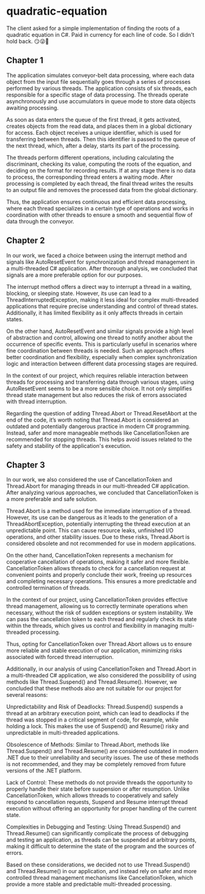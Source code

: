 # quadratic-equation
The client asked for a simple implementation of finding the roots of a quadratic equation in C#. Paid in currency for each line of code. So I didn't hold back. 😏😜🤑

## Chapter 1
The application simulates conveyor-belt data processing, where each data object from the input file sequentially goes through a series of processes performed by various threads. The application consists of six threads, each responsible for a specific stage of data processing. The threads operate asynchronously and use accumulators in queue mode to store data objects awaiting processing.

As soon as data enters the queue of the first thread, it gets activated, creates objects from the read data, and places them in a global dictionary for access. Each object receives a unique identifier, which is used for transferring between threads. Then this identifier is passed to the queue of the next thread, which, after a delay, starts its part of the processing.

The threads perform different operations, including calculating the discriminant, checking its value, computing the roots of the equation, and deciding on the format for recording results. If at any stage there is no data to process, the corresponding thread enters a waiting mode. After processing is completed by each thread, the final thread writes the results to an output file and removes the processed data from the global dictionary.

Thus, the application ensures continuous and efficient data processing, where each thread specializes in a certain type of operations and works in coordination with other threads to ensure a smooth and sequential flow of data through the conveyor.


## Chapter 2

In our work, we faced a choice between using the interrupt method and signals like AutoResetEvent for synchronization and thread management in a multi-threaded C# application. After thorough analysis, we concluded that signals are a more preferable option for our purposes.

The interrupt method offers a direct way to interrupt a thread in a waiting, blocking, or sleeping state. However, its use can lead to a ThreadInterruptedException, making it less ideal for complex multi-threaded applications that require precise understanding and control of thread states. Additionally, it has limited flexibility as it only affects threads in certain states.

On the other hand, AutoResetEvent and similar signals provide a high level of abstraction and control, allowing one thread to notify another about the occurrence of specific events. This is particularly useful in scenarios where fine coordination between threads is needed. Such an approach offers better coordination and flexibility, especially when complex synchronization logic and interaction between different data processing stages are required.

In the context of our project, which requires reliable interaction between threads for processing and transferring data through various stages, using AutoResetEvent seems to be a more sensible choice. It not only simplifies thread state management but also reduces the risk of errors associated with thread interruption.

Regarding the question of adding Thread.Abort or Thread.ResetAbort at the end of the code, it’s worth noting that Thread.Abort is considered an outdated and potentially dangerous practice in modern C# programming. Instead, safer and more manageable methods like CancellationToken are recommended for stopping threads. This helps avoid issues related to the safety and stability of the application's execution.


## Chapter 3

In our work, we also considered the use of CancellationToken and Thread.Abort for managing threads in our multi-threaded C# application. After analyzing various approaches, we concluded that CancellationToken is a more preferable and safe solution.

Thread.Abort is a method used for the immediate interruption of a thread. However, its use can be dangerous as it leads to the generation of a ThreadAbortException, potentially interrupting the thread execution at an unpredictable point. This can cause resource leaks, unfinished I/O operations, and other stability issues. Due to these risks, Thread.Abort is considered obsolete and not recommended for use in modern applications.

On the other hand, CancellationToken represents a mechanism for cooperative cancellation of operations, making it safer and more flexible. CancellationToken allows threads to check for a cancellation request at convenient points and properly conclude their work, freeing up resources and completing necessary operations. This ensures a more predictable and controlled termination of threads.

In the context of our project, using CancellationToken provides effective thread management, allowing us to correctly terminate operations when necessary, without the risk of sudden exceptions or system instability. We can pass the cancellation token to each thread and regularly check its state within the threads, which gives us control and flexibility in managing multi-threaded processing.

Thus, opting for CancellationToken over Thread.Abort allows us to ensure more reliable and stable execution of our application, minimizing risks associated with forced thread interruption.

Additionally, in our analysis of using CancellationToken and Thread.Abort in a multi-threaded C# application, we also considered the possibility of using methods like Thread.Suspend() and Thread.Resume(). However, we concluded that these methods also are not suitable for our project for several reasons:

Unpredictability and Risk of Deadlocks: Thread.Suspend() suspends a thread at an arbitrary execution point, which can lead to deadlocks if the thread was stopped in a critical segment of code, for example, while holding a lock. This makes the use of Suspend() and Resume() risky and unpredictable in multi-threaded applications.

Obsolescence of Methods: Similar to Thread.Abort, methods like Thread.Suspend() and Thread.Resume() are considered outdated in modern .NET due to their unreliability and security issues. The use of these methods is not recommended, and they may be completely removed from future versions of the .NET platform.

Lack of Control: These methods do not provide threads the opportunity to properly handle their state before suspension or after resumption. Unlike CancellationToken, which allows threads to cooperatively and safely respond to cancellation requests, Suspend and Resume interrupt thread execution without offering an opportunity for proper handling of the current state.

Complexities in Debugging and Testing: Using Thread.Suspend() and Thread.Resume() can significantly complicate the process of debugging and testing an application, as threads can be suspended at arbitrary points, making it difficult to determine the state of the program and the sources of errors.

Based on these considerations, we decided not to use Thread.Suspend() and Thread.Resume() in our application, and instead rely on safer and more controlled thread management mechanisms like CancellationToken, which provide a more stable and predictable multi-threaded processing.